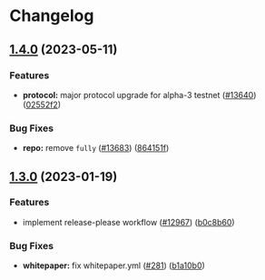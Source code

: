 # Changelog

## [1.4.0](https://github.com/wyzth_zkevmxyz/wyzth_zkevm-mono/compare/whitepaper-v1.3.0...whitepaper-v1.4.0) (2023-05-11)


### Features

* **protocol:** major protocol upgrade for alpha-3 testnet ([#13640](https://github.com/wyzth_zkevmxyz/wyzth_zkevm-mono/issues/13640)) ([02552f2](https://github.com/wyzth_zkevmxyz/wyzth_zkevm-mono/commit/02552f2aa001893d326062ce627004c61b46cd26))


### Bug Fixes

* **repo:** remove `fully` ([#13683](https://github.com/wyzth_zkevmxyz/wyzth_zkevm-mono/issues/13683)) ([864151f](https://github.com/wyzth_zkevmxyz/wyzth_zkevm-mono/commit/864151f5570dfc4fb3910ac0f0bba609831e9fae))

## [1.3.0](https://github.com/wyzth_zkevmxyz/wyzth_zkevm-mono/compare/whitepaper-v1.2.2...whitepaper-v1.3.0) (2023-01-19)


### Features

* implement release-please workflow ([#12967](https://github.com/wyzth_zkevmxyz/wyzth_zkevm-mono/issues/12967)) ([b0c8b60](https://github.com/wyzth_zkevmxyz/wyzth_zkevm-mono/commit/b0c8b60da0af3160db758f83c1f6368a3a712593))


### Bug Fixes

* **whitepaper:** fix whitepaper.yml ([#281](https://github.com/wyzth_zkevmxyz/wyzth_zkevm-mono/issues/281)) ([b1a10b0](https://github.com/wyzth_zkevmxyz/wyzth_zkevm-mono/commit/b1a10b077db6011f14ff923b644fb755d20a0914))
